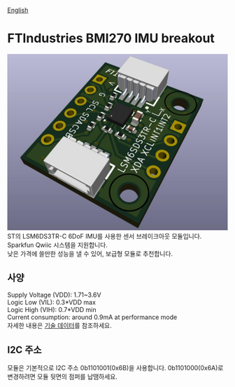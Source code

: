 [English](https://github.com/FTIndustries/LSM6DS3TR-C-Breakout/blob/main/readme.md)
# FTIndustries BMI270 IMU breakout
![미리보기](https://github.com/FTIndustries/LSM6DS3TR-C-Breakout/blob/main/3dpreview.jpg?raw=true)\
ST의 LSM6DS3TR-C 6DoF IMU를 사용한 센서 브레이크아웃 모듈입니다. Sparkfun Qwiic 시스템을 지원합니다.\
낮은 가격에 쓸만한 성능을 낼 수 있어, 보급형 모듈로 추천합니다.

## 사양
Supply Voltage (VDD): 1.71~3.6V \
Logic Low (VIL): 0.3\*VDD max \
Logic High (VIH): 0.7\*VDD min \
Current consumption: around 0.9mA at performance mode \
자세한 내용은 [기술 데이터](https://www.st.com/en/mems-and-sensors/lsm6ds3tr-c.html)를 참조하세요.

## I2C 주소
모듈은 기본적으로 I2C 주소 0b1101001(0x6B)을 사용합니다. 0b1101000(0x6A)로 변경하려면 모듈 뒷면의 점퍼를 납땜하세요.